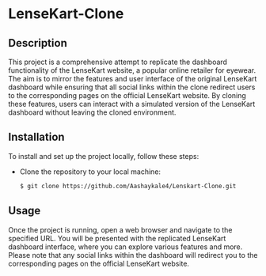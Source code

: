 # LenseKart-Clone

## Description

This project is a comprehensive attempt to replicate the dashboard functionality of the LenseKart website, a popular online retailer for eyewear. The aim is to mirror the features and user interface of the original LenseKart dashboard while ensuring that all social links within the clone redirect users to the corresponding pages on the official LenseKart website.
By cloning these features, users can interact with a simulated version of the LenseKart dashboard without leaving the cloned environment.
## Installation

To install and set up the project locally, follow these steps:

* Clone the repository to your local machine:

    ```bash
    $ git clone https://github.com/Aashaykale4/Lenskart-Clone.git
    ```
## Usage
Once the project is running, open a web browser and navigate to the specified URL. You will be presented with the replicated LenseKart dashboard interface, where you can explore various features and more. Please note that any social links within the dashboard will redirect you to the corresponding pages on the official LenseKart website.
